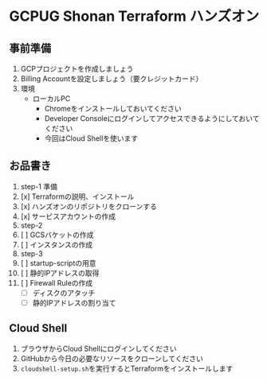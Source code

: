 # GCPUG Shonan Terraform ハンズオン

## 事前準備

1. GCPプロジェクトを作成しましょう
2. Billing Accountを設定しましょう（要クレジットカード）
3. 環境
    - ローカルPC
        - Chromeをインストールしておいてください
        - Developer Consoleにログインしてアクセスできるようにしておいてください
        - 今回はCloud Shellを使います

## お品書き

1. step-1 準備
  1. [x] Terraformの説明、インストール
  1. [x] ハンズオンのリポジトリをクローンする
  2. [x] サービスアカウントの作成
1. step-2
  3. [ ] GCSバケットの作成
  8. [ ] インスタンスの作成
1. step-3
  5. [ ] startup-scriptの用意
6. [ ] 静的IPアドレスの取得
7. [ ] Firewall Ruleの作成
    - [ ] ディスクのアタッチ
    - [ ] 静的IPアドレスの割り当て

## Cloud Shell

1. ブラウザからCloud Shellにログインしてください
2. GitHubから今日の必要なリソースをクローンしてください
3. `cloudshell-setup.sh`を実行するとTerraformをインストールします

##

